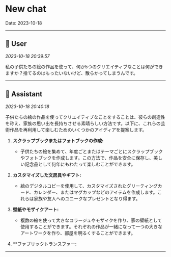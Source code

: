 # New chat

Date: 2023-10-18

---

## 👤 User
*2023-10-18 20:39:57*

私の子供たちの絵の作品を使って、何か5つのクリエイティブなことは何ができますか？捨てるのはもったいないけど、散らかってしまうんです。

---

## 🤖 Assistant
*2023-10-18 20:40:18*

子供たちの絵の作品を使ってクリエイティブなことをすることは、彼らの創造性を称え、家族の思い出を長持ちさせる素晴らしい方法です。以下に、これらの芸術作品を再利用して楽しむためのいくつかのアイディアを提案します。

1. **スクラップブックまたはフォトブックの作成:**
   - 子供たちの絵を集めて、年度ごとまたはテーマごとにスクラップブックやフォトブックを作成します。この方法で、作品を安全に保存し、美しい記念品として何年にもわたって楽しむことができます。

2. **カスタマイズした文房具やギフト:**
   - 絵のデジタルコピーを使用して、カスタマイズされたグリーティングカード、カレンダー、またはマグカップなどのアイテムを作成します。これらは家族や友人へのユニークなプレゼントとなり得ます。

3. **壁紙やモザイクアート:**
   - 複数の絵を使って大きなコラージュやモザイクを作り、家の壁紙として使用することができます。それぞれの作品が一緒になって一つの大きなアートワークを作り、部屋を明るくすることができます。

4. **ファブリックトランスファー:

---
